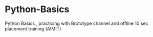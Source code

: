 # Python-Basics
Python Basics , practicing with Brototype channel and  offline 10 sec placement training (AIMIT)
